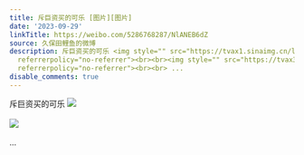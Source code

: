```yaml
---
title: 斥巨资买的可乐 [图片][图片]
date: '2023-09-29'
linkTitle: https://weibo.com/5286768287/NlANEB6dZ
source: 久保田鲤鱼的微博
description: 斥巨资买的可乐 <img style="" src="https://tvax1.sinaimg.cn/large/005LMJWfgy1hidwu7ci1ij33402c0x6p.jpg"
  referrerpolicy="no-referrer"><br><br><img style="" src="https://tvax3.sinaimg.cn/large/005LMJWfgy1hidwu8q2ifj32c0340hdu.jpg"
  referrerpolicy="no-referrer"><br><br> ...
disable_comments: true
---
```

斥巨资买的可乐 <img style="" src="https://tvax1.sinaimg.cn/large/005LMJWfgy1hidwu7ci1ij33402c0x6p.jpg" referrerpolicy="no-referrer"><br><br><img style="" src="https://tvax3.sinaimg.cn/large/005LMJWfgy1hidwu8q2ifj32c0340hdu.jpg" referrerpolicy="no-referrer"><br><br> ...